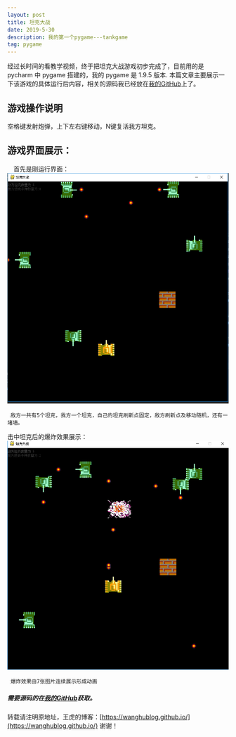 ```yaml
---
layout: post
title: 坦克大战
date: 2019-5-30
description: 我的第一个pygame---tankgame
tag: pygame
---
```


经过长时间的看教学视频，终于把坦克大战游戏初步完成了，目前用的是 pycharm 中 pygame 搭建的，我的 pygame 是 1.9.5 版本.
   本篇文章主要展示一下该游戏的具体运行后内容，相关的源码我已经放在[我的GitHub](https://github.com/wanghublog/TankGame_pygame)上了。

## 游戏操作说明
   空格键发射炮弹，上下左右键移动，N键复活我方坦克。
## 游戏界面展示：

　首先是刚运行界面：
 ![](/images/posts/tankgame/start.png "游戏开始界面")

     敌方一共有5个坦克，我方一个坦克，自己的坦克刷新点固定，敌方刷新点及移动随机，还有一堵墙。
  击中坦克后的爆炸效果展示：
  ![](/images/posts/tankgame/bomb.png "爆炸效果")

     爆炸效果由7张图片连续展示形成动画

#####  需要源码的在[我的GitHub](https://github.com/wanghublog/TankGame_pygame)获取。


转载请注明原地址，王虎的博客：[https://wanghublog.github.io/](https://wanghublog.github.io/) 谢谢！
